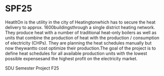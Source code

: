 # SPF25

HeatItOn is the utility in the city of Heatingtonwhich has to secure the heat delivery to approx. 1600buildingsthrough a single district heating network. They produce heat with a number of traditional heat-only boilers as well as units that combine the production of heat with the production / consumption of electricity (CHPs). They are planning the heat schedules manually but now theywantto cost optimize their production.The goal of the project is to define heat schedules for all available production units with the lowest possible expensesand the highest profit on the electricity market.

SDU Semester Project F25
